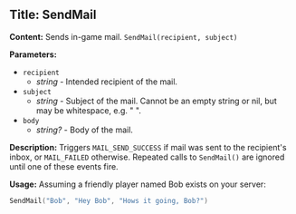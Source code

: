 ## Title: SendMail

**Content:**
Sends in-game mail.
`SendMail(recipient, subject)`

**Parameters:**
- `recipient`
  - *string* - Intended recipient of the mail.
- `subject`
  - *string* - Subject of the mail. Cannot be an empty string or nil, but may be whitespace, e.g. " ".
- `body`
  - *string?* - Body of the mail.

**Description:**
Triggers `MAIL_SEND_SUCCESS` if mail was sent to the recipient's inbox, or `MAIL_FAILED` otherwise. Repeated calls to `SendMail()` are ignored until one of these events fire.

**Usage:**
Assuming a friendly player named Bob exists on your server:
```lua
SendMail("Bob", "Hey Bob", "Hows it going, Bob?")
```